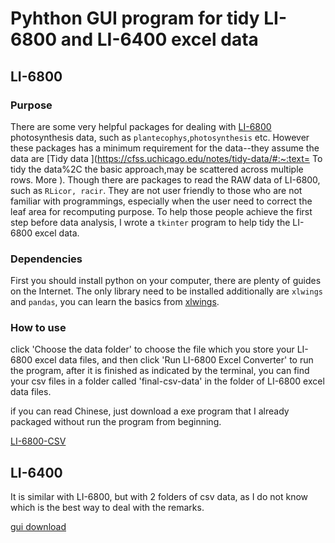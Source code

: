 # Pyhthon GUI program for tidy LI-6800  and LI-6400 excel data


## LI-6800

### Purpose

There are some very helpful packages for dealing with [LI-6800](https://www.licor.com/env/products/photosynthesis/LI-6800/) photosynthesis data, such as `plantecophys`,`photosynthesis` etc. However these packages has a minimum requirement for the data--they assume the data are [Tidy data ](https://cfss.uchicago.edu/notes/tidy-data/#:~:text= To tidy the data%2C the basic approach,may be scattered across multiple rows. More ).  Though there are packages to read the RAW data of LI-6800, such as `RLicor, racir`. They are not user friendly to those who are not familiar with programmings, especially when the user need to correct the leaf area for recomputing purpose. To help those people achieve the first step before data analysis, I wrote a `tkinter` program to help tidy the LI-6800 excel data.

### Dependencies

First you should install python on your computer, there are plenty of guides on the Internet. The only library need to be installed additionally are `xlwings` and `pandas`, you can learn the basics from [xlwings](https://docs.xlwings.org/en/stable/).  

### How to use

click 'Choose the data folder' to choose the file which you store your LI-6800 excel data files, and then click 'Run LI-6800 Excel Converter' to run the program, after it is finished as indicated by the terminal, you can find your csv files in a folder called 'final-csv-data' in the folder of LI-6800 excel data files.

if you can read Chinese, just download a exe program that I already packaged without run the program from beginning.

[LI-6800-CSV](https://www.aliyundrive.com/s/FPcqSoUfYQJ)

## LI-6400

It is similar with LI-6800, but with 2 folders of csv data, as I do not know which is the best way to deal with the remarks.

[gui download](https://www.aliyundrive.com/s/WsUr16rVn9i)